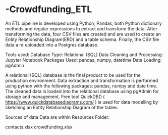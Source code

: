 # -Crowdfunding_ETL
An ETL pipeline is developed using Python, Pandas, both Python dictionary methods and regular expressions to extract and transform the data. After transforming the data, four CSV files are created and are used to create an Entity Relationship Diagram(ERD) and a table schema. Finally, the CSV file data a re uploaded into a Postgres database.

Tools used:
Database Type: Relational (SQL)
Data Cleaning and Processing: Jupyter Notebook
Packages Used: pandas, numpy, datetime
Data Loading: pgAdmin

A relational (SQL) database is the final product to be used for the production environment. Data extraction and transformation is performed using python with the following packages: pandas, numpy and date time. The cleaned data is loaded into the relational database using pgAdmin for storage and management.
Free tool QuickDBD ( https://www.quickdatabasediagrams.com/ ) is used for data modelling by sketching an Entity Relationship Diagram of the tables.

Sources of data
Data are within Resources Folder:

contacts.xlsx
crowdfunding.xlsx